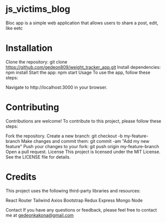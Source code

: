 # js_victims_blog

Bloc app is a simple web application that allows users to share a post, edit, like eetc

# Installation
Clone the repository: git clone https://github.com/gedeon809/weight_tracker_app.git
Install dependencies: npm install
Start the app: npm start
Usage
To use the app, follow these steps:

Navigate to http://localhost:3000 in your browser.

# Contributing
Contributions are welcome! To contribute to this project, please follow these steps:

Fork the repository.
Create a new branch: git checkout -b my-feature-branch
Make changes and commit them: git commit -am "Add my new feature"
Push your changes to your fork: git push origin my-feature-branch
Open a pull request.
License
This project is licensed under the MIT License. See the LICENSE file for details.

# Credits
This project uses the following third-party libraries and resources:

React Router
Tailwind
Axios
Bootstrap
Redux
Express
Mongo
Node


Contact
If you have any questions or feedback, please feel free to contact me at gedeonkakona@gmail.com
